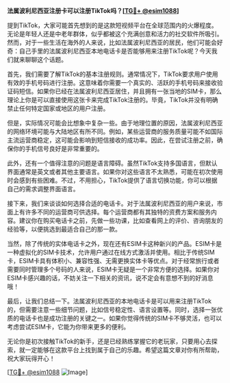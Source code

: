 **法属波利尼西亚注册卡可以注册TikTok吗？[[TG💪+ @esim1088](https://t.me/s/esim1088)]**

提到TikTok，大家可能首先想到的是这款短视频平台在全球范围内的火爆程度。无论是年轻人还是中老年群体，似乎都被这个充满创意和活力的社交软件所吸引。然而，对于一些生活在海外的人来说，比如法属波利尼西亚的居民，他们可能会好奇：自己手里的法属波利尼西亚本地电话卡是否能够用来注册TikTok呢？今天我们就来聊聊这个话题。

首先，我们需要了解TikTok的基本注册规则。通常情况下，TikTok要求用户使用有效的手机号码进行注册。这意味着你需要一个真实的、活跃的手机号码来接收验证码短信。如果你已经在法属波利尼西亚居住，并且拥有一张当地的SIM卡，那么理论上你是可以直接使用这张卡来完成TikTok注册的。毕竟，TikTok并没有明确禁止任何特定国家或地区的用户注册。

但是，实际情况可能会比想象中复杂一些。由于地理位置的原因，法属波利尼西亚的网络环境可能与大陆地区有所不同。例如，某些运营商的服务质量可能不如国际主流运营商稳定，这可能会影响到短信接收的成功率。因此，在尝试注册之前，确保你的手机信号良好是非常重要的。

此外，还有一个值得注意的问题是语言障碍。虽然TikTok支持多国语言，但默认界面通常是英文或者其他主要语言。如果你对这些语言不太熟悉，可能在初次使用时会感到有些困难。不过，不用担心，TikTok提供了语言切换功能，你可以根据自己的需求调整界面语言。

接下来，我们来谈谈如何选择合适的电话卡。对于法属波利尼西亚的用户来说，市面上有许多不同的运营商可供选择。每个运营商都有其独特的资费方案和服务内容。建议你在购买电话卡之前，先做一些功课，比如查看网上的评价、咨询朋友的经验等，以便挑选到最适合自己的那一款。

当然，除了传统的实体电话卡之外，现在还有ESIM卡这种新兴的产品。ESIM卡是一种虚拟化的SIM卡技术，允许用户通过在线方式激活并使用。相比于传统SIM卡，ESIM卡具有体积小、兼容性强、无需更换实体卡等优点。对于经常旅行或者需要同时管理多个号码的人来说，ESIM卡无疑是一个非常方便的选择。如果你对ESIM卡感兴趣的话，不妨关注一下相关的资讯，说不定会有意想不到的好消息哦！

最后，让我们总结一下。法属波利尼西亚的本地电话卡是可以用来注册TikTok的，但需要注意一些细节问题，比如信号稳定性、语言设置等。同时，选择一张优质的电话卡也是成功注册的关键之一。如果你觉得传统的SIM卡不够灵活，也可以考虑尝试ESIM卡，它能为你带来更多的便利。

无论你是初次接触TikTok的新手，还是已经熟练掌握它的老玩家，只要用心去探索，就一定能够在这款平台上找到属于自己的乐趣。希望这篇文章对你有所帮助，祝大家玩得开心！ 

[[TG💪+ @esim1088](https://t.me/s/esim1088) ![Image](https://i.postimg.cc/4NQfJmqS/Snipaste-2025-05-13-00-14-12.png)]